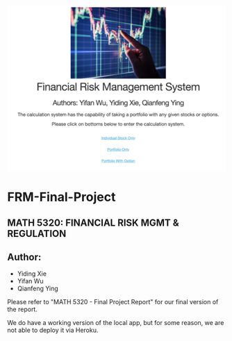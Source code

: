 ![pic](Image1.png)

# FRM-Final-Project

## MATH 5320: FINANCIAL RISK MGMT & REGULATION

## Author:
  + Yiding Xie
  + Yifan Wu
  + Qianfeng Ying
  
Please refer to "MATH 5320 - Final Project Report" for our final version of the report.

We do have a working version of the local app, but for some reason, we are not able to deploy it via Heroku.

